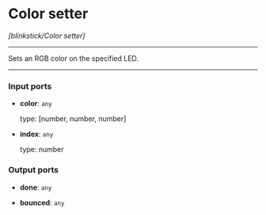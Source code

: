 # Color setter

_[blinkstick/Color setter]_

---

Sets an RGB color on the specified LED.<br>

---

### Input ports

* __color__: ` any `

    type: [number, number, number]<br>


* __index__: ` any `

    type: number<br>

### Output ports

* __done__: ` any `


* __bounced__: ` any `


